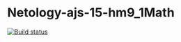 # Netology-ajs-15-hm9_1Math
[![Build status](https://ci.appveyor.com/api/projects/status/rg3i0dj7cnwn0eyq?svg=true)](https://ci.appveyor.com/project/Ekaterina-Bogdanova/netology-ajs-15-hm9-1math)
